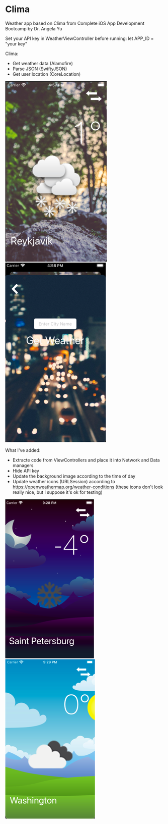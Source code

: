# Clima

Weather app based on Clima from Complete iOS App Development Bootcamp by Dr. Angela Yu

Set your API key in WeatherViewController before running:
let APP_ID = "your key"

Clima:
- Get weather data (Alamofire)
- Parse JSON (SwiftyJSON)
- Get user location (CoreLocation)

![Image alt](https://github.com/shanidzeann/Screenshots/blob/main/Weather1.png)
![Image alt](https://github.com/shanidzeann/Screenshots/blob/main/Weather2.png)

What I've added:
- Extracte code from ViewControllers and place it into Network and Data managers
- Hide API key
- Update the background image according to the time of day
- Update weather icons (URLSession) according to https://openweathermap.org/weather-conditions
(these icons don't look really nice, but I suppose it's ok for testing)

![Image alt](https://github.com/shanidzeann/Screenshots/blob/main/Weather3.png)
![Image alt](https://github.com/shanidzeann/Screenshots/blob/main/Weather4.png)
